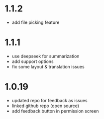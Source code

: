 
# 1.1.2
- add file picking feature

# 1.1.1
- use deepseek for summarization
- add support options
- fix some layout & translation issues

# 1.0.19
- updated repo for feedback as issues
- linked github repo (open source)
- add feedback button in permission screen